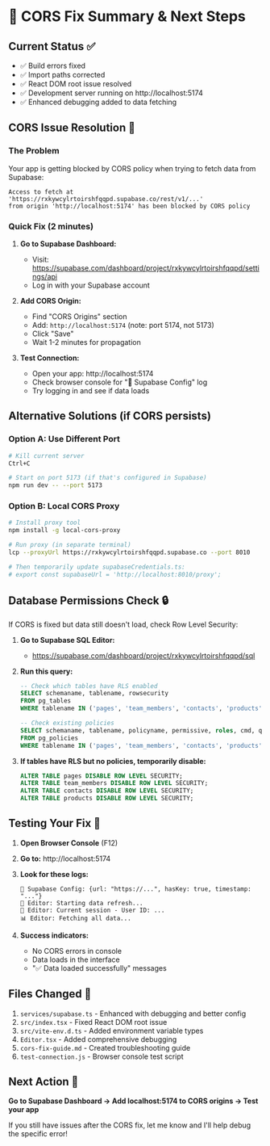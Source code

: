 # 🚀 CORS Fix Summary & Next Steps

## Current Status ✅
- ✅ Build errors fixed
- ✅ Import paths corrected  
- ✅ React DOM root issue resolved
- ✅ Development server running on http://localhost:5174
- ✅ Enhanced debugging added to data fetching

## CORS Issue Resolution 🔧

### The Problem
Your app is getting blocked by CORS policy when trying to fetch data from Supabase:
```
Access to fetch at 'https://rxkywcylrtoirshfqqpd.supabase.co/rest/v1/...' 
from origin 'http://localhost:5174' has been blocked by CORS policy
```

### Quick Fix (2 minutes)

1. **Go to Supabase Dashboard:**
   - Visit: https://supabase.com/dashboard/project/rxkywcylrtoirshfqqpd/settings/api
   - Log in with your Supabase account

2. **Add CORS Origin:**
   - Find "CORS Origins" section
   - Add: `http://localhost:5174` (note: port 5174, not 5173)
   - Click "Save"
   - Wait 1-2 minutes for propagation

3. **Test Connection:**
   - Open your app: http://localhost:5174
   - Check browser console for "🔌 Supabase Config" log
   - Try logging in and see if data loads

## Alternative Solutions (if CORS persists)

### Option A: Use Different Port
```bash
# Kill current server
Ctrl+C

# Start on port 5173 (if that's configured in Supabase)
npm run dev -- --port 5173
```

### Option B: Local CORS Proxy
```bash
# Install proxy tool
npm install -g local-cors-proxy

# Run proxy (in separate terminal)
lcp --proxyUrl https://rxkywcylrtoirshfqqpd.supabase.co --port 8010

# Then temporarily update supabaseCredentials.ts:
# export const supabaseUrl = 'http://localhost:8010/proxy';
```

## Database Permissions Check 🔒

If CORS is fixed but data still doesn't load, check Row Level Security:

1. **Go to Supabase SQL Editor:**
   - https://supabase.com/dashboard/project/rxkywcylrtoirshfqqpd/sql

2. **Run this query:**
   ```sql
   -- Check which tables have RLS enabled
   SELECT schemaname, tablename, rowsecurity 
   FROM pg_tables 
   WHERE tablename IN ('pages', 'team_members', 'contacts', 'products');

   -- Check existing policies
   SELECT schemaname, tablename, policyname, permissive, roles, cmd, qual
   FROM pg_policies
   WHERE tablename IN ('pages', 'team_members', 'contacts', 'products');
   ```

3. **If tables have RLS but no policies, temporarily disable:**
   ```sql
   ALTER TABLE pages DISABLE ROW LEVEL SECURITY;
   ALTER TABLE team_members DISABLE ROW LEVEL SECURITY;
   ALTER TABLE contacts DISABLE ROW LEVEL SECURITY;
   ALTER TABLE products DISABLE ROW LEVEL SECURITY;
   ```

## Testing Your Fix 🧪

1. **Open Browser Console** (F12)
2. **Go to:** http://localhost:5174
3. **Look for these logs:**
   ```
   🔌 Supabase Config: {url: "https://...", hasKey: true, timestamp: "..."}
   🔄 Editor: Starting data refresh...
   👤 Editor: Current session - User ID: ...
   📊 Editor: Fetching all data...
   ```

4. **Success indicators:**
   - No CORS errors in console
   - Data loads in the interface
   - "✅ Data loaded successfully" messages

## Files Changed 📝

1. `services/supabase.ts` - Enhanced with debugging and better config
2. `src/index.tsx` - Fixed React DOM root issue  
3. `src/vite-env.d.ts` - Added environment variable types
4. `Editor.tsx` - Added comprehensive debugging
5. `cors-fix-guide.md` - Created troubleshooting guide
6. `test-connection.js` - Browser console test script

## Next Action 🎯

**Go to Supabase Dashboard → Add localhost:5174 to CORS origins → Test your app**

If you still have issues after the CORS fix, let me know and I'll help debug the specific error!
